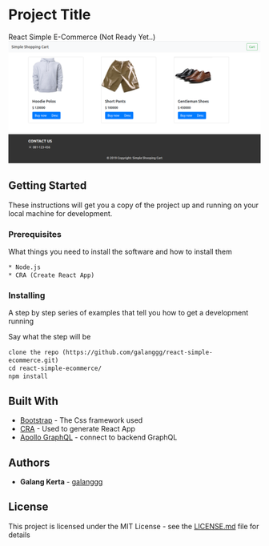 # Project Title

React Simple E-Commerce (Not Ready Yet..)
![Image 1](shopping-cart.png)

## Getting Started

These instructions will get you a copy of the project up and running on your local machine for development.

### Prerequisites

What things you need to install the software and how to install them

```
* Node.js
* CRA (Create React App)
```

### Installing

A step by step series of examples that tell you how to get a development running

Say what the step will be

```
clone the repo (https://github.com/galanggg/react-simple-ecommerce.git)
cd react-simple-ecommerce/
npm install
```

## Built With

* [Bootstrap](https://getbootstrap.com/) - The Css framework used
* [CRA](https://create-react-app.dev/) - Used to generate React App
* [Apollo GraphQL](https://www.apollographql.com/) - connect to backend GraphQL 



## Authors

* **Galang Kerta** - [galanggg](https://github.com/galanggg)

## License

This project is licensed under the MIT License - see the [LICENSE.md](LICENSE.md) file for details
